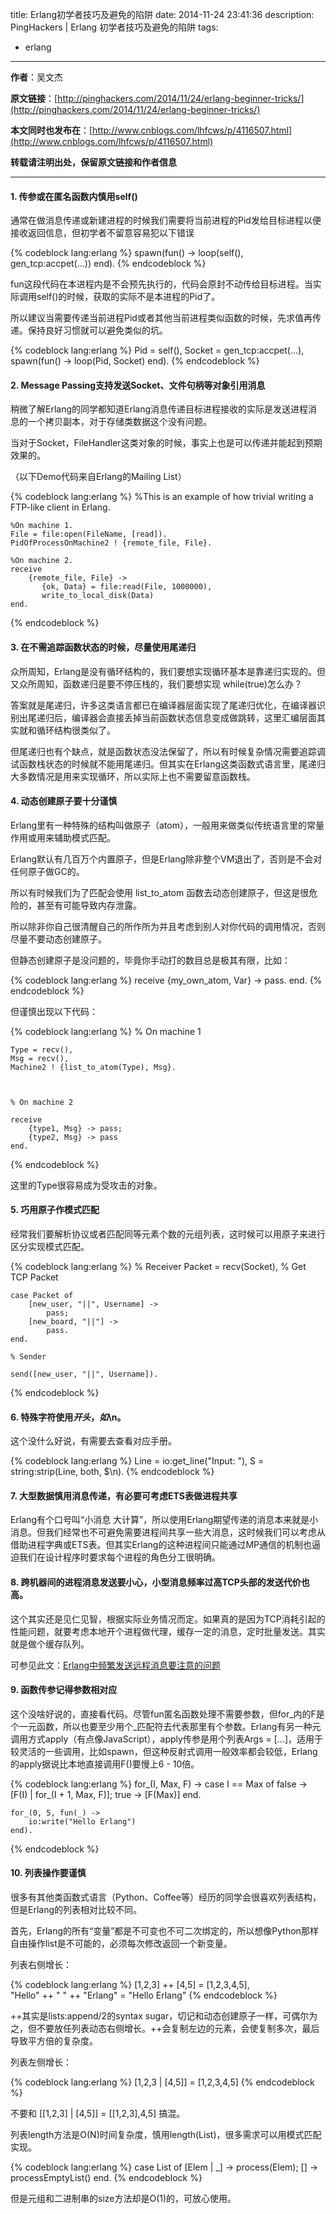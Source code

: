 title: Erlang初学者技巧及避免的陷阱
date: 2014-11-24 23:41:36
description: PingHackers |  Erlang 初学者技巧及避免的陷阱 
tags:
- erlang
---
**作者**：吴文杰

**原文链接**：[http://pinghackers.com/2014/11/24/erlang-beginner-tricks/](http://pinghackers.com/2014/11/24/erlang-beginner-tricks/)

**本文同时也发布在**：[http://www.cnblogs.com/lhfcws/p/4116507.html](http://www.cnblogs.com/lhfcws/p/4116507.html)

**转载请注明出处，保留原文链接和作者信息**

* * *

#### 1. 传参或在匿名函数内慎用self()

通常在做消息传递或新建进程的时候我们需要将当前进程的Pid发给目标进程以便接收返回信息，但初学者不留意容易犯以下错误

{% codeblock lang:erlang %}
	spawn(fun() ->
    	loop(self(), gen_tcp:accpet(...))
	end).
{% endcodeblock %}	

fun这段代码在本进程内是不会预先执行的，代码会原封不动传给目标进程。当实际调用self()的时候，获取的实际不是本进程的Pid了。

所以建议当需要传递当前进程Pid或者其他当前进程类似函数的时候，先求值再传递。保持良好习惯就可以避免类似的坑。

{% codeblock lang:erlang %}
	Pid = self(),
	Socket = gen_tcp:accpet(...),
	spawn(fun() -> 
    	loop(Pid, Socket)
	end).
{% endcodeblock %}
 

 

 

#### 2. Message Passing支持发送Socket、文件句柄等对象引用消息

稍微了解Erlang的同学都知道Erlang消息传递目标进程接收的实际是发送进程消息的一个拷贝副本，对于存储类数据这个没有问题。

当对于Socket，FileHandler这类对象的时候，事实上也是可以传递并能起到预期效果的。

（以下Demo代码来自Erlang的Mailing List）

 
{% codeblock lang:erlang %}
	%This is an example of how trivial writing a FTP-like client in Erlang.

	%On machine 1. 
	File = file:open(FileName, [read]).
	PidOfProcessOnMachine2 ! {remote_file, File}.

	%On machine 2.
	receive
	    {remote_file, File} ->
	       {ok, Data} = file:read(File, 1000000),
	       write_to_local_disk(Data)
	end.
{% endcodeblock %} 

#### 3. 在不需追踪函数状态的时候，尽量使用尾递归

众所周知，Erlang是没有循环结构的，我们要想实现循环基本是靠递归实现的。但又众所周知，函数递归是要不停压栈的，我们要想实现 while(true)怎么办？

答案就是尾递归，许多这类语言都已在编译器层面实现了尾递归优化，在编译器识别出尾递归后，编译器会直接丢掉当前函数状态信息变成做跳转，这里汇编层面其实就和循环结构很类似了。

但尾递归也有个缺点，就是函数状态没法保留了，所以有时候复杂情况需要追踪调试函数栈状态的时候就不能用尾递归。但其实在Erlang这类函数式语言里，尾递归大多数情况是用来实现循环，所以实际上也不需要留意函数栈。

 

 

#### 4. 动态创建原子要十分谨慎

Erlang里有一种特殊的结构叫做原子（atom），一般用来做类似传统语言里的常量作用或用来辅助模式匹配。

Erlang默认有几百万个内置原子，但是Erlang除非整个VM退出了，否则是不会对任何原子做GC的。

所以有时候我们为了匹配会使用 list_to_atom 函数去动态创建原子，但这是很危险的，甚至有可能导致内存泄露。

所以除非你自己很清醒自己的所作所为并且考虑到别人对你代码的调用情况，否则尽量不要动态创建原子。

但静态创建原子是没问题的，毕竟你手动打的数目总是极其有限，比如：

{% codeblock lang:erlang %}
	receive
    	{my_own_atom, Var} -> pass.
	end.
{% endcodeblock %}	
	
但谨慎出现以下代码：

{% codeblock lang:erlang %}
	% On machine 1

	Type = recv(),
	Msg = recv(),
	Machine2 ! {list_to_atom(Type), Msg}.



	% On machine 2

	receive
    	{type1, Msg} -> pass;
	    {type2, Msg} -> pass
	end.
{% endcodeblock %}	

这里的Type很容易成为受攻击的对象。

 

 

#### 5. 巧用原子作模式匹配

经常我们要解析协议或者匹配同等元素个数的元组列表，这时候可以用原子来进行区分实现模式匹配。

{% codeblock lang:erlang %}
	% Receiver
	Packet = recv(Socket),    % Get TCP Packet

	case Packet of
    	[new_user, "||", Username] ->
	        pass;
    	[new_board, "||"] ->
        	pass.
	end.

	% Sender

	send([new_user, "||", Username]).
{% endcodeblock %} 

 

#### 6. 特殊字符使用$开头，如$\n。

这个没什么好说，有需要去查看对应手册。

{% codeblock lang:erlang %}
	Line = io:get_line("Input: "),
	S = string:strip(Line, both, $\n).
{% endcodeblock %} 

 

#### 7. 大型数据慎用消息传递，有必要可考虑ETS表做进程共享

Erlang有个口号叫“小消息 大计算”，所以使用Erlang期望传递的消息本来就是小消息。但我们经常也不可避免需要进程间共享一些大消息，这时候我们可以考虑从借助进程字典或ETS表。但其实Erlang的这种进程间只能通过MP通信的机制也逼迫我们在设计程序时要求每个进程的角色分工很明确。

 

 

#### 8. 跨机器间的进程消息发送要小心，小型消息频率过高TCP头部的发送代价也高。

这个其实还是见仁见智，根据实际业务情况而定。如果真的是因为TCP消耗引起的性能问题，就要考虑本地开个进程做代理，缓存一定的消息，定时批量发送。其实就是做个缓存队列。

可参见此文：[Erlang中频繁发送远程消息要注意的问题](http://avindev.iteye.com/blog/76373)

 

 

#### 9. 函数传参记得参数相对应

这个没啥好说的，直接看代码。尽管fun匿名函数处理不需要参数，但for_内的F是个一元函数，所以也要至少用个_匹配符去代表那里有个参数。Erlang有另一种元调用方式apply（有点像JavaScript），apply传参是用个列表Args = [...]，适用于较灵活的一些调用，比如spawn，但这种反射式调用一般效率都会较低，Erlang的apply据说比本地直接调用F()要慢上6 - 10倍。

{% codeblock lang:erlang %}
	for_(I, Max, F) ->
	  	case I == Max of
    		false -> [F(I) | for_(I + 1, Max, F)];
		    true -> [F(Max)]
		end.


	for_(0, 5, fun(_) ->
    	io:write("Hello Erlang")
	end).
{% endcodeblock %} 

 

#### 10. 列表操作要谨慎

很多有其他类函数式语言（Python、Coffee等）经历的同学会很喜欢列表结构，但是Erlang的列表相对比较不同。

首先，Erlang的所有“变量”都是不可变也不可二次绑定的，所以想像Python那样自由操作list是不可能的，必须每次修改返回一个新变量。

 

列表右侧增长： 

{% codeblock lang:erlang %}
	[1,2,3] ++ [4,5] = [1,2,3,4,5],   
	"Hello" ++ " " ++ "Erlang" = "Hello Erlang"
{% endcodeblock %}

++其实是lists:append/2的syntax sugar，切记和动态创建原子一样，可偶尔为之，但不要放任列表动态右侧增长。++会复制左边的元素，会使复制多次，最后导致平方倍的复杂度。

 

列表左侧增长：

{% codeblock lang:erlang %}
	[1,2,3 | [4,5]] = [1,2,3,4,5]
{% endcodeblock %}

不要和 [[1,2,3] | [4,5]] = [[1,2,3],4,5] 搞混。

 

列表length方法是O(N)时间复杂度，慎用length(List)，很多需求可以用模式匹配实现。

{% codeblock lang:erlang %}
	case List of
    	[Elem | _] -> process(Elem);
	    [] -> processEmptyList() 
	end.
{% endcodeblock %}
	
但是元组和二进制串的size方法却是O(1)的，可放心使用。

